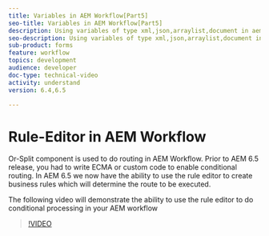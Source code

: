 ```yaml
---
title: Variables in AEM Workflow[Part5]
seo-title: Variables in AEM Workflow[Part5]
description: Using variables of type xml,json,arraylist,document in aem workflow
seo-description: Using variables of type xml,json,arraylist,document in aem workflow
sub-product: forms
feature: workflow
topics: development
audience: developer
doc-type: technical-video
activity: understand
version: 6.4,6.5

---
```


# Rule-Editor in AEM Workflow

Or-Split component is used to do routing in AEM Workflow. Prior to AEM 6.5 release, you had to write ECMA or custom code to enable conditional routing. In AEM 6.5 we now have the ability to use the rule editor to create business rules which will determine the route to be executed.

The following video will demonstrate the ability to use the rule editor to do conditional processing in your AEM workflow

>[!VIDEO](https://video.tv.adobe.com/v/26362/quality=9)
